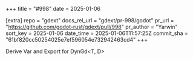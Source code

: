 +++
title = "#998"
date = 2025-01-06

[extra]
repo = "gdext"
docs_rel_url = "gdext/pr-998/godot"
pr_url = "https://github.com/godot-rust/gdext/pull/998"
pr_author = "Yarwin"
sort_key = 2025-01-06
date_time = 2025-01-06T11:57:25Z
commit_sha = "61bf820cc50254025e7ef596054e732942463cd4"
+++

Derive Var and Export for DynGd<T, D>
